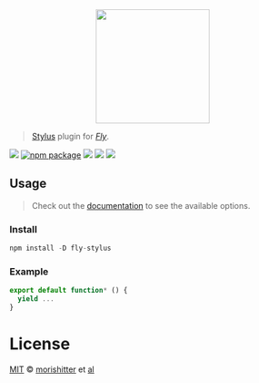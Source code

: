 <div align="center">
  <a href="http://github.com/flyjs/fly">
    <img width=200px  src="https://cloud.githubusercontent.com/assets/8317250/8430194/35c6043a-1f6a-11e5-8cbd-af6cc86baa84.png">
  </a>
</div>

> [Stylus](https://github.com/morishitter/fly-stylus) plugin for _[Fly][fly]_.

[![][fly-badge]][fly]
[![npm package][npm-ver-link]][releases]
[![][dl-badge]][npm-pkg-link]
[![][travis-badge]][travis-link]
[![][mit-badge]][mit]

## Usage
> Check out the [documentation](PLUGIN_DOCUMENTATION) to see the available options.

### Install

```a
npm install -D fly-stylus
```

### Example

```js
export default function* () {
  yield ...
}
```

# License

[MIT][mit] © [morishitter][author] et [al][contributors]


[mit]:          http://opensource.org/licenses/MIT
[author]:       http://github.com/morishitter
[contributors]: https://github.com/morishitter/fly-stylus/graphs/contributors
[releases]:     https://github.com/morishitter/fly-stylus/releases
[fly]:          https://www.github.com/flyjs/fly
[fly-badge]:    https://img.shields.io/badge/fly-JS-05B3E1.svg?style=flat-square
[mit-badge]:    https://img.shields.io/badge/license-MIT-444444.svg?style=flat-square
[npm-pkg-link]: https://www.npmjs.org/package/fly-stylus
[npm-ver-link]: https://img.shields.io/npm/v/fly-stylus.svg?style=flat-square
[dl-badge]:     http://img.shields.io/npm/dm/fly-stylus.svg?style=flat-square
[travis-link]:  https://travis-ci.org/morishitter/fly-stylus
[travis-badge]: http://img.shields.io/travis/morishitter/fly-stylus.svg?style=flat-square
